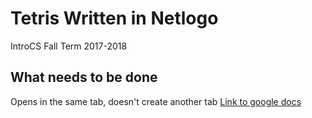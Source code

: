 # Tetris Written in Netlogo
IntroCS Fall Term 2017-2018

## What needs to be done
Opens in the same tab, doesn't create another tab
[Link to google docs](https://docs.google.com/document/d/1i35XL75aD-r53V7yvfPlzeb4qhwUoly4jss_pBwdcMQ/edit)
